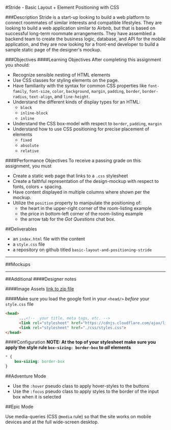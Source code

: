#Stride - Basic Layout + Element Positioning with CSS 

###Description
Stride is a start-up looking to build a web platform to connect roommates of similar interests and compatible lifestyles. They are looking to build a web application similar to Airbnb, but that is based on successful long-term roommate arrangements. They have assembled a backend team to create the business logic, database, and API for the mobile application, and they are now looking for a front-end developer to build a sample static page of the designer's mockup.

###Objectives
####Learning Objectives
After completing this assignment you should:
- Recognize sensible nesting of HTML elements
- Use CSS classes for styling elements on the page.
- Have familiarity with the syntax for common CSS properties like `font-family`, `font-size`, `color`, `background`, `margin`, `padding`, `border`, `border-radius`, `text-align`, and `line-height`.
- Understand the different kinds of display types for an HTML:
  + `block`
  + `inline-block`
  + `inline`
- Understand the CSS box-model with respect to `border`, `padding`, `margin`
- Understand how to use CSS positioning for precise placement of elements
  + `fixed`
  + `absolute`
  + `relative`


####Performance Objectives
To receive a passing grade on this assignment, you must
- Create a static web page that links to a `.css` stylesheet
- Create a faithful representation of the design-mockup with respect to fonts, colors + spacing.
- Have content displayed in multiple columns where shown per the mockup.
- Utilize the `position` property to manipulate the positioning of: 
  + the heart in the upper-right corner of the room-listing example
  + the price in bottom-left corner of the room-listing example 
  + the arrow tab for the *Got Questions* chat box.

##Deliverables
- an `index.html` file with the content
- a `style.css` file
- a repository on github titled `basic-layout-and-positioning-stride`

<hr>

##Mockups



<hr>
##Additional
####Designer notes


####Image Assets
[link to zip file](#)

####Make sure you load the google font in your `<head/>` *before* your `style.css` file
```html
<head>
      ...<!--  your title, meta tags, etc. -->
      <link rel="stylesheet" href="https://cdnjs.cloudflare.com/ajax/libs/font-awesome/4.6.3/css/font-awesome.min.css">
      <link rel="stylesheet" href="./css/styles.css">
</head>
```

####Configuration
**NOTE: At the top of your stylesheet make sure you apply the style rule `box-sizing: border-box` to *all* elements**

```css
* {
    box-sizing: border-box
}
```

##Adventure Mode
+ Use the `:hover` pseudo class to apply hover-styles to the buttons
+ Use the `:focus` pseudo class to apply styles to the border of the input box when it is selected


##Epic Mode

Use media-queries (CSS `@media` rule) so that the site works on mobile devices and at the full wide-screen desktop.

